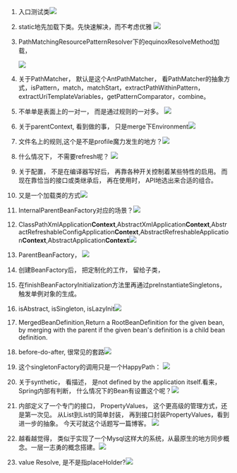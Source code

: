 1. 入口测试类![](/assets/入口测试类.png)
2. static地先加载下类。先快速解决，而不考虑优雅 ![](/assets/static_load_class.png)
3. PathMatchingResourcePatternResolver下的equinoxResolveMethod加载，

    ![](/assets/equinoxResolveMethod_prepare.png)

4. 关于PathMatcher， 默认是这个AntPathMatcher， 看PathMatcher的抽象方式，isPattern，match，matchStart，extractPathWithinPattern，extractUriTemplateVariables，getPatternComparator，combine。

5. 不单单是表面上的一对一， 而是通过规则的一对多。 ![](/assets/pattern_resolver.png)

6. 关于parentContext, 看到做的事， 只是merge下Environment![](/assets/mergeEnvironment.png)

7. 文件名上的规则,这个是不是profile魔力发生的地方？![](/assets/file_name_rule.png)

8. 什么情况下， 不需要refresh呢？ ![](/assets/when_not_refresh.png)

9. 关于配置， 不是在编译器写好后， 再靠各种开关控制着某些特性的启用。 而现在靠恰当的接口或类继承后， 再在使用时， API地选出来合适的组合。

10. 又是一个加载类的方式![](/assets/another_class_loader_example.png)

11. InternalParentBeanFactory对应的场景？![](/assets/internalParentBeanFactory.png)

12. ClassPathXmlApplication**Context**,AbstractXmlApplication**Context**,AbstractRefreshableConfigApplication**Context**,AbstractRefreshableApplication**Context**,AbstractApplication**Context**![](/assets/contexts.png)

13. ParentBeanFactory， ![](/assets/setParentBeanFactory.png)

14. 创建BeanFactory后， 把定制化的工作， 留给子类，

15. 在finishBeanFactoryInitialization方法里再通过preInstantiateSingletons， 触发单例对象的生成。

16. isAbstract, isSingleton, isLazyInit![](/assets/abstract-singleton-lazyInit.png)

17. MergedBeanDefinition,Return a RootBeanDefinition for the given bean, by merging with the parent if the given bean's definition is a child bean definition.

18. before-do-after, 很常见的套路![](/assets/before-do-after.png)

19. 这个singletonFactory的调用只是一个HappyPath： ![](/assets/create_happy_path.png)

20. 关于synthetic， 看描述， 是not defined by the application itself.看来，Spring内部有判断， 什么情况下的Bean有设置这个呢？![](/assets/bean-synthetic.png)

21. 内部定义了一个专门的接口， PropertyValues， 这个更高级的管理方式，还是第一次见。 从List到List的简单封装， 再到接口封装PropertyValues，看到进一步的抽象。 今天可就这个话题写一篇博客。 ![](/assets/PropertyValues.png)

22. 越看越觉得， 类似于实现了一个Mysql这样大的系统，从最原生的地方同步概念。一层一志勇的概念搭建。![](/assets/atom_concept.png)

23. value Resolve, 是不是指placeHolder?![](/assets/TypedStringValue.png)



